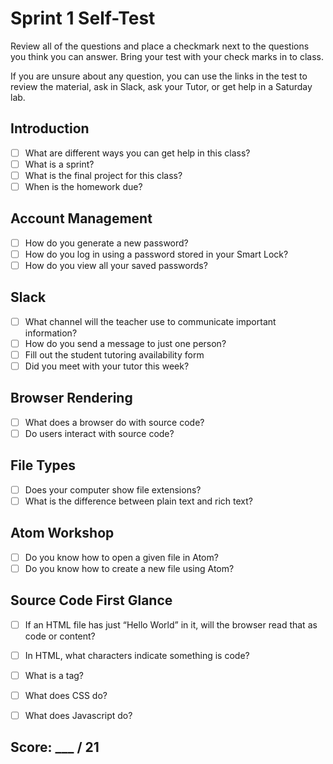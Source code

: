 # Sprint 1 Self-Test
Review all of the questions and place a checkmark next to the questions you think you can answer. Bring your test with your check marks in to class. 

If you are unsure about any question, you can use the links in the test to review the material, ask in Slack, ask your Tutor, or get help in a Saturday lab.

## Introduction
- [ ] What are different ways you can get help in this class?
- [ ] What is a sprint?
- [ ] What is the final project for this class?
- [ ] When is the homework due?

## Account Management
- [ ] How do you generate a new password?
- [ ] How do you log in using a password stored in your Smart Lock?
- [ ] How do you view all your saved passwords?

## Slack 
- [ ] What channel will the teacher use to communicate important information?
- [ ] How do you send a message to just one person?
- [ ] Fill out the student tutoring availability form
- [ ] Did you meet with your tutor this week?

## Browser Rendering
- [ ] What does a browser do with source code?
- [ ] Do users interact with source code?

## File Types
- [ ] Does your computer show file extensions?
- [ ] What is the difference between plain text and rich text?

## Atom Workshop
- [ ] Do you know how to open a given file in Atom?
- [ ] Do you know how to create a new file using Atom?

## Source Code First Glance
- [ ] If an HTML file has just “Hello World” in it, will the browser read that as code or content?
- [ ] In HTML, what characters indicate something is code?
- [ ] What is a tag?
- [ ] What does CSS do?
- [ ] What does Javascript do?


## Score: ___ / 21
